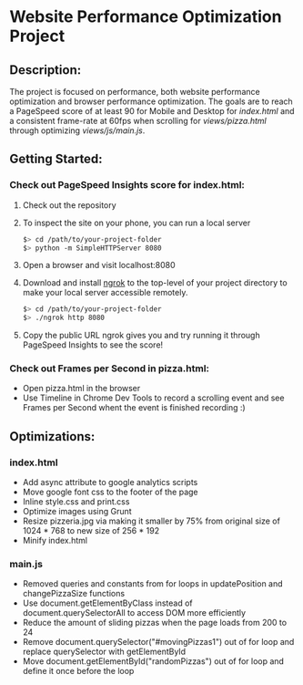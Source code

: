 # **Website Performance Optimization Project**

## Description:

The project is focused on performance, both website performance optimization and browser performance optimization. The goals are to reach a PageSpeed score of at least 90 for Mobile and Desktop for _index.html_ and a consistent frame-rate at 60fps when scrolling for _views/pizza.html_ through optimizing _views/js/main.js_.

## Getting Started:
### Check out PageSpeed Insights score for index.html: 
1. Check out the repository
1. To inspect the site on your phone, you can run a local server

      ```bash
      $> cd /path/to/your-project-folder
      $> python -m SimpleHTTPServer 8080
      ```

1. Open a browser and visit localhost:8080
1. Download and install [ngrok](https://ngrok.com/) to the top-level of your project directory to make your local server accessible remotely.

      ``` bash
      $> cd /path/to/your-project-folder
      $> ./ngrok http 8080
      ```

1. Copy the public URL ngrok gives you and try running it through PageSpeed Insights to see the score! 

### Check out Frames per Second in pizza.html:
- Open pizza.html in the browser
- Use Timeline in Chrome Dev Tools to record a scrolling event and see Frames per Second whent the event is finished recording :) 




## Optimizations:

### index.html

- Add async attribute to google analytics scripts 
- Move google font css to the footer of the page
- Inline style.css and print.css
- Optimize images using Grunt
- Resize pizzeria.jpg via making it smaller by 75% from original size of 1024 * 768 to new size of 256 * 192
- Minify index.html 



### main.js

- Removed queries and constants from for loops in updatePosition and changePizzaSize functions 
- Use document.getElementByClass instead of document.querySelectorAll to access DOM more efficiently
- Reduce the amount of sliding pizzas when the page loads from 200 to 24 
- Remove document.querySelector("#movingPizzas1") out of for loop and replace querySelector with getElementById
- Move document.getElementById("randomPizzas") out of for loop and define it once before the loop













 

   
